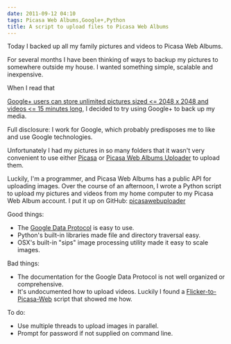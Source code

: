 ```yaml
---
date: 2011-09-12 04:10
tags: Picasa Web Albums,Google+,Python
title: A script to upload files to Picasa Web Albums
---
```


Today I backed up all my family pictures and videos to Picasa Web Albums.

For several months I have been thinking of ways to backup my pictures to
somewhere outside my house. I wanted something simple, scalable and
inexpensive.

When I read that

[Google+ users can store unlimited pictures sized <= 2048 x 2048 and videos <= 15 minutes long](http://picasa.google.com/support/bin/http://picasa.google.com/support/bin/answer.py?answer=1224181),
I decided to try using Google+ to back up my media.

Full disclosure: I work for Google, which probably predisposes me to like and
use Google technologies.

Unfortunately I had my pictures in so many folders that it wasn't very
convenient to use either [Picasa](http://picasa.google.com/) or
[Picasa Web Albums Uploader](http://picasa.google.com/mac_tools.html) to upload them.

Luckily, I'm a programmer, and Picasa Web Albums has a public API for
uploading images. Over the course of an afternoon, I wrote a Python script to
upload my pictures and videos from my home computer to my Picasa Web Album
account. I put it up on GitHub:
[picasawebuploader](https://github.com/jackpal/picasawebuploader)

Good things:

* The [Google Data Protocol](http://code.google.com/apis/gdata/) is easy to use.
* Python's built-in libraries made file and directory traversal easy.
* OSX's built-in "sips" image processing utility made it easy to scale images.

Bad things:

* The documentation for the Google Data Protocol is not well organized or comprehensive.
* It's undocumented how to upload videos. Luckily I found a [Flicker-to-Picasa-Web](http://nathanvangheem.com/news/moving-to-picasa-update) script that showed me how.

To do:

* Use multiple threads to upload images in parallel.
* Prompt for password if not supplied on command line.
